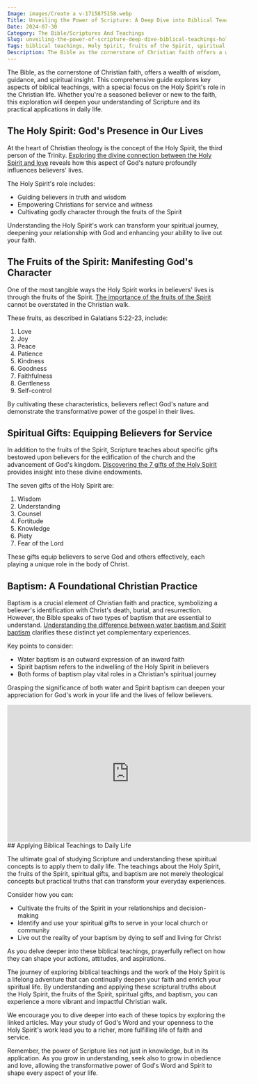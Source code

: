 ```yaml
---
Image: images/Create a v-1715875158.webp
Title: Unveiling the Power of Scripture: A Deep Dive into Biblical Teachings and the Holy Spirit
Date: 2024-07-30
Category: The Bible/Scriptures And Teachings
Slug: unveiling-the-power-of-scripture-deep-dive-biblical-teachings-holy-spirit
Tags: biblical teachings, Holy Spirit, fruits of the Spirit, spiritual gifts, baptism, Christian faith, scriptural understanding, spiritual growth, pillar
Description: The Bible as the cornerstone of Christian faith offers a wealth of wisdom guidance and spiritual insight This comprehensive guide explores key aspects of biblical teachings with a special focus on the Holy Spirits role in the Christian life Whether youre a seasoned believer or new to the faith this
---
```






The Bible, as the cornerstone of Christian faith, offers a wealth of wisdom, guidance, and spiritual insight. This comprehensive guide explores key aspects of biblical teachings, with a special focus on the Holy Spirit's role in the Christian life. Whether you're a seasoned believer or new to the faith, this exploration will deepen your understanding of Scripture and its practical applications in daily life.

## The Holy Spirit: God's Presence in Our Lives

At the heart of Christian theology is the concept of the Holy Spirit, the third person of the Trinity. [Exploring the divine connection between the Holy Spirit and love](/exploring-the-divine-connection-the-holy-spirits-role-in-nurturing-love) reveals how this aspect of God's nature profoundly influences believers' lives.

The Holy Spirit's role includes:

- Guiding believers in truth and wisdom
- Empowering Christians for service and witness
- Cultivating godly character through the fruits of the Spirit

Understanding the Holy Spirit's work can transform your spiritual journey, deepening your relationship with God and enhancing your ability to live out your faith.

## The Fruits of the Spirit: Manifesting God's Character

One of the most tangible ways the Holy Spirit works in believers' lives is through the fruits of the Spirit. [The importance of the fruits of the Spirit](/the-importance-of-the-fruits-of-the-spirit-a-comprehensive-guide-for-christian-readers) cannot be overstated in the Christian walk.

These fruits, as described in Galatians 5:22-23, include:

1. Love
2. Joy
3. Peace
4. Patience
5. Kindness
6. Goodness
7. Faithfulness
8. Gentleness
9. Self-control

By cultivating these characteristics, believers reflect God's nature and demonstrate the transformative power of the gospel in their lives.

## Spiritual Gifts: Equipping Believers for Service

In addition to the fruits of the Spirit, Scripture teaches about specific gifts bestowed upon believers for the edification of the church and the advancement of God's kingdom. [Discovering the 7 gifts of the Holy Spirit](/discover-the-7-gifts-of-the-holy-spirit-a-comprehensive-guide-for-christian-believers) provides insight into these divine endowments.

The seven gifts of the Holy Spirit are:

1. Wisdom
2. Understanding
3. Counsel
4. Fortitude
5. Knowledge
6. Piety
7. Fear of the Lord

These gifts equip believers to serve God and others effectively, each playing a unique role in the body of Christ.

## Baptism: A Foundational Christian Practice

Baptism is a crucial element of Christian faith and practice, symbolizing a believer's identification with Christ's death, burial, and resurrection. However, the Bible speaks of two types of baptism that are essential to understand. [Understanding the difference between water baptism and Spirit baptism](/understanding-the-difference-between-water-baptism-and-spirit-baptism-a-comprehensive-guide-for-christian-believers) clarifies these distinct yet complementary experiences.

Key points to consider:

- Water baptism is an outward expression of an inward faith
- Spirit baptism refers to the indwelling of the Holy Spirit in believers
- Both forms of baptism play vital roles in a Christian's spiritual journey

Grasping the significance of both water and Spirit baptism can deepen your appreciation for God's work in your life and the lives of fellow believers.


<iframe width="560" height="315" src="https://www.youtube.com/embed/xJ3Lv4A3_PM" frameborder="0" allow="autoplay; encrypted-media" allowfullscreen></iframe>
## Applying Biblical Teachings to Daily Life

The ultimate goal of studying Scripture and understanding these spiritual concepts is to apply them to daily life. The teachings about the Holy Spirit, the fruits of the Spirit, spiritual gifts, and baptism are not merely theological concepts but practical truths that can transform your everyday experiences.

Consider how you can:

- Cultivate the fruits of the Spirit in your relationships and decision-making
- Identify and use your spiritual gifts to serve in your local church or community
- Live out the reality of your baptism by dying to self and living for Christ

As you delve deeper into these biblical teachings, prayerfully reflect on how they can shape your actions, attitudes, and aspirations.



The journey of exploring biblical teachings and the work of the Holy Spirit is a lifelong adventure that can continually deepen your faith and enrich your spiritual life. By understanding and applying these scriptural truths about the Holy Spirit, the fruits of the Spirit, spiritual gifts, and baptism, you can experience a more vibrant and impactful Christian walk.

We encourage you to dive deeper into each of these topics by exploring the linked articles. May your study of God's Word and your openness to the Holy Spirit's work lead you to a richer, more fulfilling life of faith and service.

Remember, the power of Scripture lies not just in knowledge, but in its application. As you grow in understanding, seek also to grow in obedience and love, allowing the transformative power of God's Word and Spirit to shape every aspect of your life.